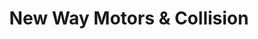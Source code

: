 ---
title: "New Way Motors & Collision"
url: /phoenix/new-way-motors-and-collision/
shop: car repair
---